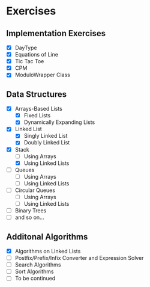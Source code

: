 # Exercises
## Implementation Exercises
- [x] DayType
- [x] Equations of Line
- [x] Tic Tac Toe
- [x] CPM
- [x] ModuloWrapper Class

## Data Structures
- [x] Arrays-Based Lists
  - [x] Fixed Lists
  - [x] Dynamically Expanding Lists
- [x] Linked List
  - [x] Singly Linked List
  - [x] Doubly Linked List
- [x] Stack
  - [ ] Using Arrays
  - [x] Using Linked Lists
- [ ] Queues
  - [ ] Using Arrays
  - [ ] Using Linked Lists
- [ ] Circular Queues
  - [ ] Using Arrays
  - [ ] Using Linked Lists
- [ ] Binary Trees
- [ ] and so on...

## Additonal Algorithms
- [x] Algorithms on Linked Lists
- [ ] Postfix/Prefix/Infix Converter and Expression Solver
- [ ] Search Algorithms
- [ ] Sort Algorithms
- [ ] To be continued
